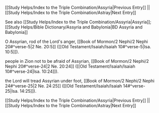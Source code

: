 [[Study Helps/Index to the Triple Combination/Assyria|Previous Entry]]  ||  [[Study Helps/Index to the Triple Combination/Astray|Next Entry]]

 See also [[Study Helps/Index to the Triple Combination/Assyria|Assyria]]; [[Study Helps/Bible Dictionary/Assyria and Babylonia|BD Assyria and Babylonia]]

 O Assyrian, rod of the Lord's anger, [[Book of Mormon/2 Nephi/2 Nephi 20#^verse-5|2 Ne. 20:5]] ([[Old Testament/Isaiah/Isaiah 10#^verse-5|Isa. 10:5]]).

 people in Zion not to be afraid of Assyrian, [[Book of Mormon/2 Nephi/2 Nephi 20#^verse-24|2 Ne. 20:24]] ([[Old Testament/Isaiah/Isaiah 10#^verse-24|Isa. 10:24]]).

 the Lord will tread Assyrian under foot, [[Book of Mormon/2 Nephi/2 Nephi 24#^verse-25|2 Ne. 24:25]] ([[Old Testament/Isaiah/Isaiah 14#^verse-25|Isa. 14:25]]).

[[Study Helps/Index to the Triple Combination/Assyria|Previous Entry]]  ||  [[Study Helps/Index to the Triple Combination/Astray|Next Entry]]